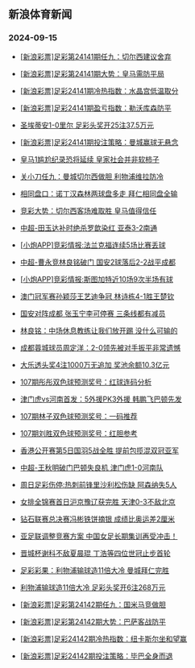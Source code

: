 ## 新浪体育新闻 
### 2024-09-15

+ [[新浪彩票]足彩第24141期任九：切尔西建议舍弃](https://sports.sina.com.cn/l/2024-09-14/doc-incpanuw1843160.shtml)

+ [[新浪彩票]足彩第24141期大势：皇马需防平局](https://sports.sina.com.cn/l/2024-09-14/doc-incpanuw1842403.shtml)

+ [[新浪彩票]足彩24141期冷热指数：水晶宫低温取分](https://sports.sina.com.cn/l/2024-09-14/doc-incpanuw1844103.shtml)

+ [[新浪彩票]足彩24141期盈亏指数：勒沃库森防平](https://sports.sina.com.cn/l/2024-09-14/doc-incpanuu5068078.shtml)

+ [圣埃蒂安1-0里尔 足彩头奖开25注37.5万元](https://sports.sina.com.cn/l/2024-09-14/doc-incpanuu5062489.shtml)

+ [[新浪彩票]足彩24141期投注策略：曼城赢球无悬念](https://sports.sina.com.cn/l/2024-09-14/doc-incpanuw1845593.shtml)

+ [皇马1尴尬纪录恐将延续 皇家社会并非软柿子](https://sports.sina.com.cn/l/2024-09-14/doc-incpahnw5186535.shtml)

+ [关小刀任九：曼城切尔西做胆 利物浦维拉防冷](https://sports.sina.com.cn/l/2024-09-14/doc-incpciyq5178066.shtml)

+ [相同盘口：诺丁汉森林两球盘多走 拜仁相同盘全输](https://sports.sina.com.cn/l/2024-09-14/doc-incpatau1776770.shtml)

+ [竞彩大势：切尔西客场难取胜 皇马值得信任](https://sports.sina.com.cn/l/2024-09-14/doc-incpanuy5313505.shtml)

+ [中超-田玉达补时绝杀罗歆染红 亚泰3-2南通](https://sports.sina.com.cn/china/j/2024-09-14/doc-incpcuqe4642240.shtml)

+ [[小炮APP]竞彩情报:法兰克福连续5场比赛丢球](https://sports.sina.com.cn/l/2024-09-14/doc-incpatau8548209.shtml)

+ [中超-曹永竞林良铭破门 国安2球落后2-2战平成都](https://sports.sina.com.cn/china/j/2024-09-14/doc-incpcuqh8294087.shtml)

+ [[小炮APP]竞彩情报:斯图加特近10场9次半场有球](https://sports.sina.com.cn/l/2024-09-14/doc-incpatau1788278.shtml)

+ [澳门冠军赛孙颖莎王艺迪争冠 林诗栋4-1胜王楚钦](https://sports.sina.com.cn/others/pingpang/2024-09-14/doc-incpcywe8195195.shtml)

+ [国安对阵成都 张玉宁李可停赛 三条线都有减员](https://sports.sina.com.cn/china/2024-09-14/doc-incpatas5012554.shtml)

+ [林良铭：中场休息教练让我们放开踢 没什么可输的](https://sports.sina.com.cn/china/j/2024-09-14/doc-incpcuqk5049448.shtml)

+ [成都蓉城球员周定洋：2-0领先被对手扳平非常遗憾](https://sports.sina.com.cn/china/j/2024-09-14/doc-incpcuqh8297998.shtml)

+ [大乐透头奖4注1000万无追加 奖池余额10.3亿元](https://sports.sina.com.cn/l/2024-09-14/doc-incpcuqh8312490.shtml)

+ [107期彤彤双色球预测奖号：红球连码分析](https://sports.sina.com.cn/l/2024-09-14/doc-incpccsn4862359.shtml)

+ [津门虎vs河南首发：5外援PK3外援 韩鹏飞巴顿先发](https://sports.sina.com.cn/china/j/2024-09-14/doc-incpcqhh4710367.shtml)

+ [107期林子双色球预测奖号：一码推荐](https://sports.sina.com.cn/l/2024-09-14/doc-incpccsn4860986.shtml)

+ [107期刘胜双色球预测奖号：红胆参考](https://sports.sina.com.cn/l/2024-09-14/doc-incpccsn4861410.shtml)

+ [香港公开赛第5日国羽5战全胜 提前包揽混双冠亚军](https://sports.sina.com.cn/others/badmin/2024-09-14/doc-incpcywa4537790.shtml)

+ [中超-王秋明破门巴顿失良机 津门虎1-0河南队](https://sports.sina.com.cn/china/j/2024-09-14/doc-incpcuqh8296538.shtml)

+ [周日足彩伤停:热刺前锋里沙利松伤缺 阿森纳失5人](https://sports.sina.com.cn/l/2024-09-14/doc-incpcqhk8304982.shtml)

+ [女排全锦赛首日沪京豫辽获完胜 天津0-3不敌北京](https://sports.sina.com.cn/others/volleyball/2024-09-14/doc-incpcywe8198363.shtml)

+ [钻石联赛总决赛冯彬铁饼摘银 成绩比奥运差2厘米](https://sports.sina.com.cn/others/athletics/2024-09-14/doc-incpccsq8469106.shtml)

+ [亚足联调整竞赛方案 中国女足长期集训再受冲击！](https://sports.sina.com.cn/china/2024-09-14/doc-incpatau1782160.shtml)

+ [晋城杯谢科不敌夏晨琨 丁浩等四位世冠止步首轮](https://sports.sina.com.cn/go/2024-09-14/doc-incpcqhh4730878.shtml)

+ [足彩彩果：利物浦输球造11倍大冷 曼城拜仁完胜](https://sports.sina.com.cn/l/2024-09-15/doc-incpevzs4139911.shtml)

+ [利物浦输球造11倍大冷 足彩头奖开6注268万元](https://sports.sina.com.cn/l/2024-09-15/doc-incpevzs4139911.shtml)

+ [[新浪彩票]足彩第24142期任九：国米马竞做胆](https://sports.sina.com.cn/l/2024-09-15/doc-incpevzs4141986.shtml)

+ [[新浪彩票]足彩第24142期大势：巴萨客战防平](https://sports.sina.com.cn/l/2024-09-15/doc-incpevzw4690936.shtml)

+ [[新浪彩票]足彩24142期冷热指数：纽卡斯尔坐和望赢](https://sports.sina.com.cn/l/2024-09-15/doc-incpevzu0919881.shtml)

+ [[新浪彩票]足彩24142期投注策略：毕巴全身而退](https://sports.sina.com.cn/l/2024-09-15/doc-incpevzu0921055.shtml)

